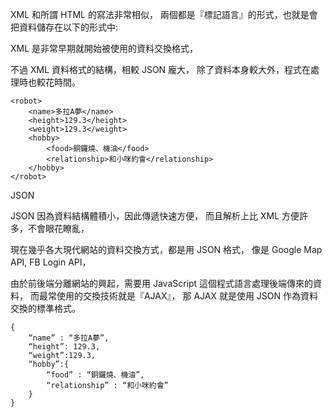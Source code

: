 XML 和所謂 HTML 的寫法非常相似，
兩個都是『標記語言』的形式，也就是會把資料儲存在以下的形式中:

XML 是非常早期就開始被使用的資料交換格式，

不過 XML 資料格式的結構，相較 JSON 龐大，
除了資料本身較大外，程式在處理時也較花時間。

```
<robot>
	<name>多拉A夢</name>
	<height>129.3</height>
	<weight>129.3</weight>
	<hobby>
		<food>銅鑼燒、機油</food>
		<relationship>和小咪約會</relationship>
	</hobby>
</robot>
```

JSON

JSON 因為資料結構體積小，因此傳遞快速方便，
而且解析上比 XML 方便許多，不會眼花瞭亂，

現在幾乎各大現代網站的資料交換方式，都是用 JSON 格式，
像是 Google Map API, FB Login API，

由於前後端分離網站的興起，需要用 JavaScript 這個程式語言處理後端傳來的資料，
而最常使用的交換技術就是『AJAX』，
那 AJAX 就是使用 JSON 作為資料交換的標準格式。
```
{
	“name” : “多拉A夢”,
	“height”: 129.3,
	“weight”:129.3,
	“hobby”:{
		“food” : “銅鑼燒、機油”,
		“relationship” : “和小咪約會”
	} 	
}
```
